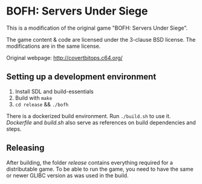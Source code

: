# BOFH: Servers Under Siege

This is a modification of the original game "BOFH: Servers Under Siege".

The game content & code are licensed under the 3-clause BSD license.
The modifications are in the same license.

Original webpage: http://covertbitops.c64.org/

## Setting up a development environment

1. Install SDL and build-essentials
1. Build with `make`
1. `cd release` && `./bofh`

There is a dockerized build environment.
Run `./build.sh` to use it.
*Dockerfile* and *build.sh* also serve as references on build dependencies and steps.

## Releasing

After building, the folder *release* contains everything required for a distributable game.
To be able to run the game,
you need to have the same or newer GLIBC version as was used in the build.
